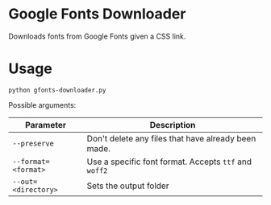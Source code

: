# Google Fonts Downloader
Downloads fonts from Google Fonts given a CSS link.

# Usage
```
python gfonts-downloader.py
```

Possible arguments:

| Parameter | Description |
| --- | --- |
| `--preserve` | Don't delete any files that have already been made. |
| `--format=<format>` | Use a specific font format. Accepts `ttf` and `woff2` | 
| `--out=<directory>` | Sets the output folder |